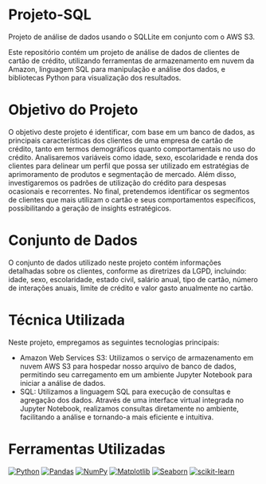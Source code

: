 # Projeto-SQL

Projeto de análise de dados usando o SQLLite em conjunto com o AWS S3.

Este repositório contém um projeto de análise de dados de clientes de cartão de crédito, utilizando ferramentas de armazenamento em nuvem da Amazon, linguagem SQL para manipulação e análise dos dados, e bibliotecas Python para visualização dos resultados.
# Objetivo do Projeto

O objetivo deste projeto é identificar, com base em um banco de dados, as principais características dos clientes de uma empresa de cartão de crédito, tanto em termos demográficos quanto comportamentais no uso do crédito. Analisaremos variáveis como idade, sexo, escolaridade e renda dos clientes para delinear um perfil que possa ser utilizado em estratégias de aprimoramento de produtos e segmentação de mercado. Além disso, investigaremos os padrões de utilização do crédito para despesas ocasionais e recorrentes. No final, pretendemos identificar os segmentos de clientes que mais utilizam o cartão e seus comportamentos específicos, possibilitando a geração de insights estratégicos.

# Conjunto de Dados

O conjunto de dados utilizado neste projeto contém informações detalhadas sobre os clientes, conforme as diretrizes da LGPD, incluindo: idade, sexo, escolaridade, estado civil, salário anual, tipo de cartão, número de interações anuais, limite de crédito e valor gasto anualmente no cartão.

# Técnica Utilizada

Neste projeto, empregamos as seguintes tecnologias principais:

- Amazon Web Services S3: Utilizamos o serviço de armazenamento em nuvem AWS S3 para hospedar nosso arquivo de banco de dados, permitindo seu carregamento em um ambiente Jupyter Notebook para iniciar a análise de dados.
- SQL: Utilizamos a linguagem SQL para execução de consultas e agregação dos dados. Através de uma interface virtual integrada no Jupyter Notebook, realizamos consultas diretamente no ambiente, facilitando a análise e tornando-a mais eficiente e intuitiva.


# Ferramentas Utilizadas

[![Python](https://img.shields.io/badge/Python-3.9-blue.svg)](https://www.python.org/)
[![Pandas](https://img.shields.io/badge/Pandas-1.3.3-blue.svg)](https://pandas.pydata.org/)
[![NumPy](https://img.shields.io/badge/NumPy-1.21.4-blue.svg)](https://numpy.org/)
[![Matplotlib](https://img.shields.io/badge/Matplotlib-3.4.3-blue.svg)](https://matplotlib.org/)
[![Seaborn](https://img.shields.io/badge/Seaborn-0.11.1-blue.svg)](https://seaborn.pydata.org/)
[![scikit-learn](https://img.shields.io/badge/scikit--learn-0.24.2-blue.svg)](https://scikit-learn.org/)

